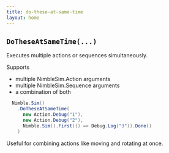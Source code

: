 ```yaml
---
title: do-these-at-same-time
layout: home
---
```


## `DoTheseAtSameTime(...)`

Executes multiple actions or sequences simultaneously.

Supports
  - multiple NimbleSim.Action arguments
  - multiple NimbleSim.Sequence arguments
  - a combination of both

```csharp
  Nimble.Sim()
    .DoTheseAtSameTime(
      new Action.Debug("1"),
      new Action.Debug("2"),
      Nimble.Sim().First(() => Debug.Log("3")).Done()
    )
```

Useful for combining actions like moving and rotating at once.